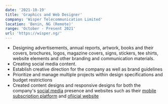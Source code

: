 ```yaml
---
date: '2021-10-19'
title: 'Graphics and Web Designer'
company: 'Wisper Telecommunication Limited'
location: 'Benin, NG (Remote)'
range: 'October - Present 2021'
url: 'https://wisper.ng/'
---
```


- Designing advertisements, annual reports, artwork, books and their covers, brochures, logos, magazine covers, signs, stickers, tee shirts, website elements and other branding and communication materials.
- Creating social media content.
- Establish creative direction for the company as well as brand guidelines
- Prioritize and manage multiple projects within design specifications and budget restrictions
- Created content designs and responsive designs for both the company's [social media](https://instagram.com/wisperng) presence and websites such as their [mobile subscription platform](https://mobile.wisper.ng) and [ofiicial website](https://wisper.ng)